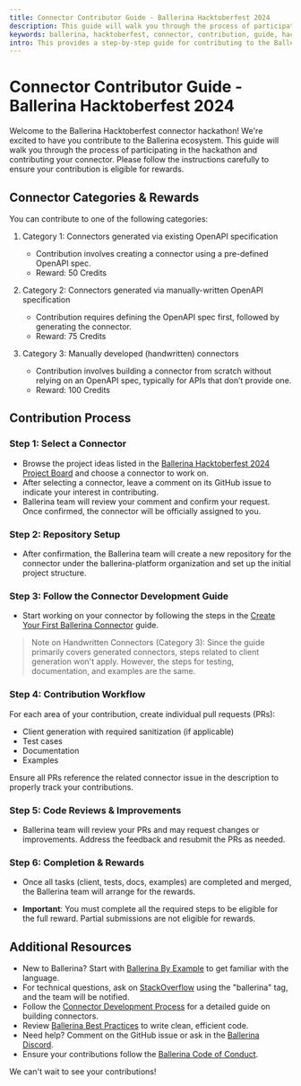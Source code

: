 ```yaml
---
title: Connector Contributor Guide - Ballerina Hacktoberfest 2024
description: This guide will walk you through the process of participating in the Ballerina Hacktoberfest connector hackathon.
keywords: ballerina, hacktoberfest, connector, contribution, guide, hackathon
intro: This provides a step-by-step guide for contributing to the Ballerina Hacktoberfest connector hackathon.
---
```


# Connector Contributor Guide - Ballerina Hacktoberfest 2024

Welcome to the Ballerina Hacktoberfest connector hackathon! We're excited to have you contribute to the Ballerina ecosystem. This guide will walk you through the process of participating in the hackathon and contributing your connector. Please follow the instructions carefully to ensure your contribution is eligible for rewards.

## Connector Categories & Rewards

You can contribute to one of the following categories:

1. Category 1: Connectors generated via existing OpenAPI specification
   - Contribution involves creating a connector using a pre-defined OpenAPI spec.
   - Reward: 50 Credits

2. Category 2: Connectors generated via manually-written OpenAPI specification
   - Contribution requires defining the OpenAPI spec first, followed by generating the connector.
   - Reward: 75 Credits

3. Category 3: Manually developed (handwritten) connectors
   - Contribution involves building a connector from scratch without relying on an OpenAPI spec, typically for APIs that don’t provide one.
   - Reward: 100 Credits

## Contribution Process

### Step 1: Select a Connector

- Browse the project ideas listed in the [Ballerina Hacktoberfest 2024 Project Board](https://github.com/orgs/ballerina-platform/projects/376/views/5) and choose a connector to work on.
- After selecting a connector, leave a comment on its GitHub issue to indicate your interest in contributing.
- Ballerina team will review your comment and confirm your request. Once confirmed, the connector will be officially assigned to you.

### Step 2: Repository Setup

- After confirmation, the Ballerina team will create a new repository for the connector under the ballerina-platform organization and set up the initial project structure.

### Step 3: Follow the Connector Development Guide

- Start working on your connector by following the steps in the [Create Your First Ballerina Connector](https://ballerina.io/learn/how-to-create-your-first-ballerina-connector/) guide.

> Note on Handwritten Connectors (Category 3): Since the guide primarily covers generated connectors, steps related to client generation won't apply. However, the steps for testing, documentation, and examples are the same.

### Step 4: Contribution Workflow

For each area of your contribution, create individual pull requests (PRs):
- Client generation with required sanitization (if applicable)
- Test cases
- Documentation
- Examples

Ensure all PRs reference the related connector issue in the description to properly track your contributions.

### Step 5: Code Reviews & Improvements

- Ballerina team will review your PRs and may request changes or improvements. Address the feedback and resubmit the PRs as needed.

### Step 6: Completion & Rewards

- Once all tasks (client, tests, docs, examples) are completed and merged, the Ballerina team will arrange for the rewards.

- **Important**: You must complete all the required steps to be eligible for the full reward. Partial submissions are not eligible for rewards.

## Additional Resources

- New to Ballerina? Start with [Ballerina By Example](https://ballerina.io/learn/by-example/) to get familiar with the language.
- For technical questions, ask on [StackOverflow](https://stackoverflow.com/) using the "ballerina" tag, and the team will be notified.
- Follow the [Connector Development Process](https://github.com/ballerina-platform/ballerina-library/blob/main/docs/connector-development-process.md) for a detailed guide on building connectors.
- Review [Ballerina Best Practices](https://learn-ballerina.github.io/index.html) to write clean, efficient code.
- Need help? Comment on the GitHub issue or ask in the [Ballerina Discord](https://discord.gg/ballerinalang).
- Ensure your contributions follow the [Ballerina Code of Conduct](https://ballerina.io/community/code-of-conduct/).

We can't wait to see your contributions!
